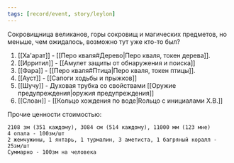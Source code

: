 ```yaml
---
tags: [record/event, story/leylon]
---
```


Сокровищница великанов, горы сокровищ и магических предметов, но меньше, чем ожидалось, возможно тут уже кто-то был?

1) [[Ха'арат]] - [[Перо кваля#Дерево|Перо кваля, токен дерева]].
2) [[Ирритил]] - [[Амулет защиты от обнаружения и поиска]]
3) [[Фара]] - [[Перо кваля#Птица|Перо кваля, токен птицы]].
4) [[Ауст]] - [[Сапоги ходьбы и прыжков]]
5) [[Шучу]] - Духовая трубка со свойствами [[Оружие предупреждения|оружия предупреждения]]
6) [[Слоан]] - [[Кольцо хождения по воде|Rольцо с инициалами Х.В.]]

Прочие ценности стоимостью:

	2108 зм (351 каждому), 3084 см (514 каждому), 11000 мм (123 мне)
	4 опала - 100зм/шт
	2 жемчужины, 1 янтарь, 1 турмалин, 3 аметиста, 1 багряный коралл -  25зм/шт
	Суммарно - 100зм на человека
